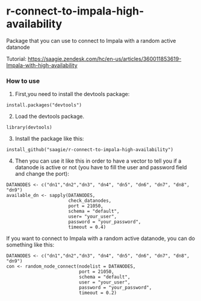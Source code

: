 # r-connect-to-impala-high-availability
Package that you can use to connect to Impala with a random active datanode

Tutorial: https://saagie.zendesk.com/hc/en-us/articles/360011853619-Impala-with-high-availability
### How to use
1. First,you need to install the devtools package:
``` 
install.packages("devtools")
```

2. Load the devtools package.
``` 
library(devtools)
```

3. Install the package like this:
```
install_github("saagie/r-connect-to-impala-high-availability")
```

4. Then you can use it like this in order to have a vector to tell you if a datanode is active or not (you have to fill the user and password field and change the port):
```
DATANODES <- c("dn1","dn2","dn3", "dn4", "dn5", "dn6", "dn7", "dn8", "dn9")
available_dn <- sapply(DATANODES,
                       check_datanodes,
                       port = 21050,
                       schema = "default",
                       user= "your_user",
                       password = "your_password",
                       timeout = 0.4)
```

If you want to connect to Impala with a random active datanode, you can do something like this:
```
DATANODES <- c("dn1","dn2","dn3", "dn4", "dn5", "dn6", "dn7", "dn8", "dn9")
con <- random_node_connect(nodelist = DATANODES,
                           port = 21050,
                           schema = "default",
                           user = "your_user",
                           password = "your_password",
                           timeout = 0.2)

```
